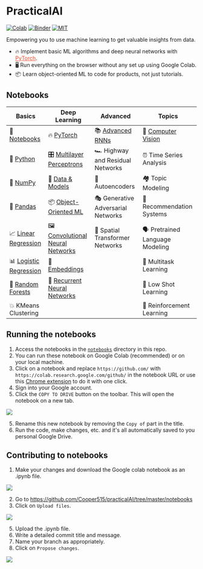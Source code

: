 # PracticalAI

[![Colab](https://img.shields.io/badge/launch-Google%20Colab-orange.svg)](https://github.com/Cooper515/practicalAI#notebooks)
[![Binder](https://img.shields.io/badge/launch-Jupyter-blue.svg)](https://mybinder.org/v2/gh/Cooper515/practicalAI/master)
[![MIT](https://img.shields.io/badge/license-MIT-brightgreen.svg)](https://github.com/Cooper515/practicalAI/blob/master/LICENSE)

Empowering you to use machine learning to get valuable insights from data.
- 🔥 Implement basic ML algorithms and deep neural networks with <a href="https://pytorch.org/" target="_blank" style="color:#ee4c2c">PyTorch</a>.
- 🖥️ Run everything on the browser without any set up using Google Colab.
- 📦 Learn object-oriented ML to code for products, not just tutorials.

## Notebooks
|Basics|Deep Learning|Advanced|Topics|
|-|-|-|-|
| 📓 [Notebooks](https://colab.research.google.com/github/Cooper515/practicalAI/blob/master/notebooks/00_Notebooks.ipynb)|🔥 [PyTorch](https://colab.research.google.com/github/Cooper515/practicalAI/blob/master/notebooks/07_PyTorch.ipynb)|📚 [Advanced RNNs](https://colab.research.google.com/github/Cooper515/practicalAI/blob/master/notebooks/14_Advanced_RNNs.ipynb)|📸 [Computer Vision](https://colab.research.google.com/github/Cooper515/practicalAI/blob/master/notebooks/15_Computer_Vision.ipynb)|
| 🐍 [Python](https://colab.research.google.com/github/Cooper515/practicalAI/blob/master/notebooks/01_Python.ipynb)|🎛️ [Multilayer Perceptrons](https://colab.research.google.com/github/Cooper515/practicalAI/blob/master/notebooks/08_Multilayer_Perceptron.ipynb)|🏎️ Highway and Residual Networks|⏰ Time Series Analysis|
|🔢 [NumPy](https://colab.research.google.com/github/Cooper515/practicalAI/blob/master/notebooks/02_NumPy.ipynb)|🔎 [Data & Models](https://colab.research.google.com/github/Cooper515/practicalAI/blob/master/notebooks/09_Data_and_Models.ipynb)|🔮 Autoencoders|🏘️ Topic Modeling|
| 🐼 [Pandas](https://colab.research.google.com/github/Cooper515/practicalAI/blob/master/notebooks/03_Pandas.ipynb) |📦 [Object-Oriented ML](https://colab.research.google.com/github/Cooper515/practicalAI/blob/master/notebooks/10_Object_Oriented_ML.ipynb)|🎭 Generative Adversarial Networks|🛒 Recommendation Systems|
|📈 [Linear Regression](https://colab.research.google.com/github/Cooper515/practicalAI/blob/master/notebooks/04_Linear_Regression.ipynb)|🖼️ [Convolutional Neural Networks](https://colab.research.google.com/github/Cooper515/practicalAI/blob/master/notebooks/11_Convolutional_Neural_Networks.ipynb)|🐝 Spatial Transformer Networks|🗣️ Pretrained Language Modeling|
|📊 [Logistic Regression](https://colab.research.google.com/github/Cooper515/practicalAI/blob/master/notebooks/05_Logistic_Regression.ipynb)|📝 [Embeddings](https://colab.research.google.com/github/Cooper515/practicalAI/blob/master/notebooks/12_Embeddings.ipynb)||🤷 Multitask Learning|
|🌳 [Random Forests](https://colab.research.google.com/github/Cooper515/practicalAI/blob/master/notebooks/06_Random_Forests.ipynb)|📗 [Recurrent Neural Networks](https://colab.research.google.com/github/Cooper515/practicalAI/blob/master/notebooks/13_Recurrent_Neural_Networks.ipynb)||🎯 Low Shot Learning|
|💥 KMeans Clustering|||🍒 Reinforcement Learning|

## Running the notebooks
1. Access the notebooks in the [`notebooks`](https://github.com/Cooper515/practicalAI/tree/master/notebooks) directory in this repo.
2. You can run these notebook on Google Colab (recommended) or on your local machine.
3. Click on a notebook and replace `https://github.com/` with `https://colab.research.google.com/github/` in the notebook URL or use this [Chrome extension](https://chrome.google.com/webstore/detail/open-in-colab/iogfkhleblhcpcekbiedikdehleodpjo) to do it with one click.
4. Sign into your Google account.
5. Click the `COPY TO DRIVE` button on the toolbar. This will open the notebook on a new tab.

<img src="https://raw.githubusercontent.com/Cooper515/practicalAI/master/images/copy_to_drive.png">

5. Rename this new notebook by removing the `Copy of` part in the title.
6. Run the code, make changes, etc. and it's all automatically saved to you personal Google Drive.


## Contributing to notebooks
1. Make your changes and download the Google colab notebook as an .ipynb file.

<img src="https://raw.githubusercontent.com/Cooper515/practicalAI/master/images/download_ipynb.png">

2. Go to https://github.com/Cooper515/practicalAI/tree/master/notebooks
3. Click on `Upload files`.

<img src="https://raw.githubusercontent.com/Cooper515/practicalAI/master/images/upload.png">

5. Upload the .ipynb file.
6. Write a detailed commit title and message.
7. Name your branch as appropriately.
8. Click on `Propose changes`.

<img src="https://raw.githubusercontent.com/Cooper515/practicalAI/master/images/commit.png">


